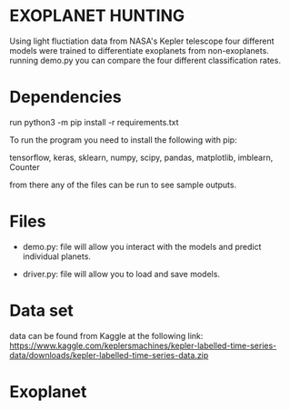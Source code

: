 # EXOPLANET HUNTING

Using light fluctiation data from NASA's Kepler telescope four different models were trained to differentiate exoplanets from non-exoplanets. running demo.py you can compare the four different classification rates.

# Dependencies
run python3 -m pip install -r requirements.txt


To run the program you need to install the following with pip: 

tensorflow,
keras,
sklearn, 
numpy, 
scipy, 
pandas, 
matplotlib, 
imblearn, 
Counter

from there any of the files can be run to see sample outputs. 

# Files

- demo.py: file will allow you interact with the models and predict individual planets. 

- driver.py: file will allow you to load and save models. 

# Data set

data can be found from Kaggle at the following link: https://www.kaggle.com/keplersmachines/kepler-labelled-time-series-data/downloads/kepler-labelled-time-series-data.zip
# Exoplanet
